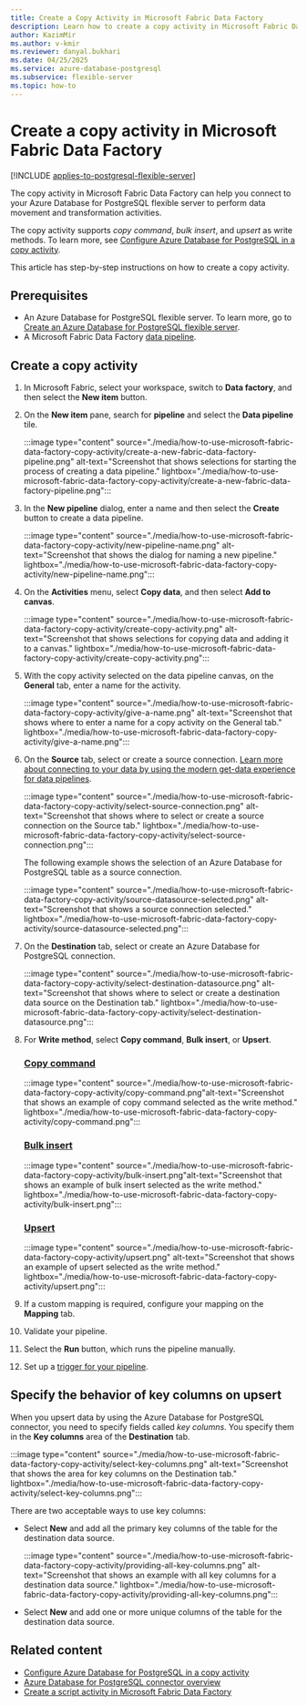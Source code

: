```yaml
---
title: Create a Copy Activity in Microsoft Fabric Data Factory
description: Learn how to create a copy activity in Microsoft Fabric Data Factory for Azure Database for PostgreSQL.
author: KazimMir
ms.author: v-kmir
ms.reviewer: danyal.bukhari
ms.date: 04/25/2025
ms.service: azure-database-postgresql
ms.subservice: flexible-server
ms.topic: how-to
---
```


# Create a copy activity in Microsoft Fabric Data Factory

[!INCLUDE [applies-to-postgresql-flexible-server](~/reusable-content/ce-skilling/azure/includes/postgresql/includes/applies-to-postgresql-flexible-server.md)]

The copy activity in Microsoft Fabric Data Factory can help you connect to your Azure Database for PostgreSQL flexible server to perform data movement and transformation activities.

The copy activity supports *copy command*, *bulk insert*, and *upsert* as write methods. To learn more, see [Configure Azure Database for PostgreSQL in a copy activity](/fabric/data-factory/connector-azure-database-for-postgresql-copy-activity).

This article has step-by-step instructions on how to create a copy activity.

## Prerequisites

- An Azure Database for PostgreSQL flexible server. To learn more, go to [Create an Azure Database for PostgreSQL flexible server](/azure/postgresql/flexible-server/quickstart-create-server).
- A Microsoft Fabric Data Factory [data pipeline](/fabric/data-factory/pipeline-landing-page).

## Create a copy activity

1. In Microsoft Fabric, select your workspace, switch to **Data factory**, and then select the **New item** button.

1. On the **New item** pane, search for **pipeline** and select the **Data pipeline** tile.

   :::image type="content" source="./media/how-to-use-microsoft-fabric-data-factory-copy-activity/create-a-new-fabric-data-factory-pipeline.png" alt-text="Screenshot that shows selections for starting the process of creating a data pipeline." lightbox="./media/how-to-use-microsoft-fabric-data-factory-copy-activity/create-a-new-fabric-data-factory-pipeline.png":::

1. In the **New pipeline** dialog, enter a name and then select the **Create** button to create a data pipeline.

   :::image type="content" source="./media/how-to-use-microsoft-fabric-data-factory-copy-activity/new-pipeline-name.png" alt-text="Screenshot that shows the dialog for naming a new pipeline." lightbox="./media/how-to-use-microsoft-fabric-data-factory-copy-activity/new-pipeline-name.png":::

1. On the **Activities** menu, select **Copy data**, and then select **Add to canvas**.

   :::image type="content" source="./media/how-to-use-microsoft-fabric-data-factory-copy-activity/create-copy-activity.png" alt-text="Screenshot that shows selections for copying data and adding it to a canvas." lightbox="./media/how-to-use-microsoft-fabric-data-factory-copy-activity/create-copy-activity.png":::

1. With the copy activity selected on the data pipeline canvas, on the **General** tab, enter a name for the activity.

   :::image type="content" source="./media/how-to-use-microsoft-fabric-data-factory-copy-activity/give-a-name.png" alt-text="Screenshot that shows where to enter a name for a copy activity on the General tab." lightbox="./media/how-to-use-microsoft-fabric-data-factory-copy-activity/give-a-name.png":::

1. On the **Source** tab, select or create a source connection. [Learn more about connecting to your data by using the modern get-data experience for data pipelines](/fabric/data-factory/modern-get-data-experience-pipeline).

   :::image type="content" source="./media/how-to-use-microsoft-fabric-data-factory-copy-activity/select-source-connection.png" alt-text="Screenshot that shows where to select or create a source connection on the Source tab." lightbox="./media/how-to-use-microsoft-fabric-data-factory-copy-activity/select-source-connection.png":::

   The following example shows the selection of an Azure Database for PostgreSQL table as a source connection.

   :::image type="content" source="./media/how-to-use-microsoft-fabric-data-factory-copy-activity/source-datasource-selected.png" alt-text="Screenshot that shows a source connection selected." lightbox="./media/how-to-use-microsoft-fabric-data-factory-copy-activity/source-datasource-selected.png":::

1. On the **Destination** tab, select or create an Azure Database for PostgreSQL connection.

   :::image type="content" source="./media/how-to-use-microsoft-fabric-data-factory-copy-activity/select-destination-datasource.png" alt-text="Screenshot that shows where to select or create a destination data source on the Destination tab." lightbox="./media/how-to-use-microsoft-fabric-data-factory-copy-activity/select-destination-datasource.png":::

1. For **Write method**, select **Copy command**, **Bulk insert**, or **Upsert**.

   ### [Copy command](#tab/copy-command)

   :::image type="content" source="./media/how-to-use-microsoft-fabric-data-factory-copy-activity/copy-command.png"alt-text="Screenshot that shows an example of copy command selected as the write method." lightbox="./media/how-to-use-microsoft-fabric-data-factory-copy-activity/copy-command.png":::

   ### [Bulk insert](#tab/bulk-insert)

   :::image type="content" source="./media/how-to-use-microsoft-fabric-data-factory-copy-activity/bulk-insert.png"alt-text="Screenshot that shows an example of bulk insert selected as the write method." lightbox="./media/how-to-use-microsoft-fabric-data-factory-copy-activity/bulk-insert.png":::

   ### [Upsert](#tab/upsert)

   :::image type="content" source="./media/how-to-use-microsoft-fabric-data-factory-copy-activity/upsert.png"     alt-text="Screenshot that shows an example of upsert selected as the write method." lightbox="./media/how-to-use-microsoft-fabric-data-factory-copy-activity/upsert.png":::

1. If a custom mapping is required, configure your mapping on the **Mapping** tab.

1. Validate your pipeline.

1. Select the **Run** button, which runs the pipeline manually.

1. Set up a [trigger for your pipeline](/fabric/data-factory/pipeline-runs).

## Specify the behavior of key columns on upsert

When you upsert data by using the Azure Database for PostgreSQL connector, you need to specify fields called *key columns*. You specify them in the **Key columns** area of the **Destination** tab.

:::image type="content" source="./media/how-to-use-microsoft-fabric-data-factory-copy-activity/select-key-columns.png" alt-text="Screenshot that shows the area for key columns on the Destination tab." lightbox="./media/how-to-use-microsoft-fabric-data-factory-copy-activity/select-key-columns.png":::

There are two acceptable ways to use key columns:

- Select **New** and add all the primary key columns of the table for the destination data source.

   :::image type="content" source="./media/how-to-use-microsoft-fabric-data-factory-copy-activity/providing-all-key-columns.png" alt-text="Screenshot that shows an example with all key columns for a destination data source." lightbox="./media/how-to-use-microsoft-fabric-data-factory-copy-activity/providing-all-key-columns.png":::

- Select **New** and add one or more unique columns of the table for the destination data source.

## Related content

- [Configure Azure Database for PostgreSQL in a copy activity](/fabric/data-factory/connector-azure-database-for-postgresql-copy-activity)
- [Azure Database for PostgreSQL connector overview](/fabric/data-factory/connector-azure-database-for-postgresql-overview)
- [Create a script activity in Microsoft Fabric Data Factory](how-to-use-microsoft-fabric-data-factory-script-activity.md)

